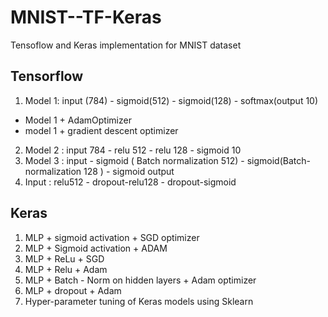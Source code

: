 # MNIST--TF-Keras
Tensoflow and Keras implementation for MNIST dataset

 
## Tensorflow
1. Model 1: input (784) - sigmoid(512) - sigmoid(128) - softmax(output 10)
  - Model 1 + AdamOptimizer
  - model 1 + gradient descent optimizer
2. Model 2 : input 784 - relu 512 - relu 128 - sigmoid 10
3. Model 3 : input - sigmoid ( Batch normalization 512) - sigmoid(Batch-normalization 128 ) - sigmoid output
4. Input : relu512 - dropout-relu128 - dropout-sigmoid


## Keras

1. MLP + sigmoid activation + SGD optimizer 
2. MLP + Sigmoid activation + ADAM
3. MLP + ReLu + SGD
4. MLP + Relu + Adam
5. MLP + Batch - Norm on hidden layers + Adam optimizer
6. MLP + dropout + Adam
7. Hyper-parameter tuning of Keras models using Sklearn
